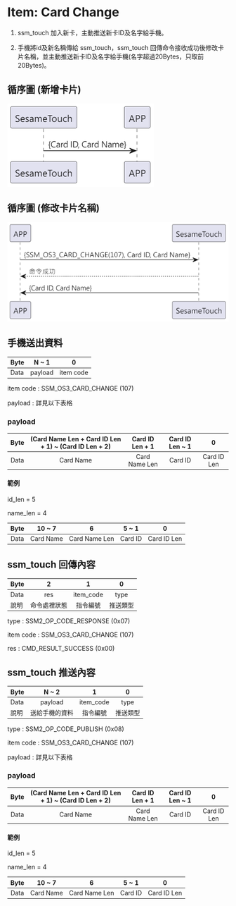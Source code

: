 # Item: Card Change

1. ssm_touch 加入新卡，主動推送新卡ID及名字給手機。
   
2. 手機將id及新名稱傳給 ssm_touch，ssm_touch 回傳命令接收成功後修改卡片名稱，並主動推送新卡ID及名字給手機(名字超過20Bytes，只取前20Bytes)。

## 循序圖 (新增卡片)
<p align="left" >
  <img src="../src/card_change/card_change.png" alt="" title="">
</p>

## 循序圖 (修改卡片名稱)
<p align="left" >
  <img src="../src/card_change/card_change_name.png" alt="" title="">
</p>

## 手機送出資料
| Byte |N   ~    1| 0         |
|------|:---------:|:---------:|
| Data |payload| item code |

item code : SSM_OS3_CARD_CHANGE (107)

payload : 詳見以下表格

### payload
| Byte | (Card Name Len + Card ID Len + 1) ~ (Card ID Len + 2) | Card ID Len + 1 | Card ID Len ~ 1 | 0           |
|:----:|:-----------------------------------------------------:|:---------------:|:---------------:|:-----------:|
| Data | Card Name                                             | Card Name Len   | Card ID         | Card ID Len |

#### 範例
id_len = 5

name_len = 4

| Byte | 10 ~ 7    | 6             | 5 ~ 1   | 0           |
|:----:|:---------:|:-------------:|:-------:|:-----------:|
| Data | Card Name | Card Name Len | Card ID | Card ID Len |

## ssm_touch 回傳內容
| Byte  | 2      | 1         | 0    |
|-------|:------:|:---------:|:----:|
| Data  | res    | item_code | type |
| 說明   | 命令處裡狀態 | 指令編號      | 推送類型 |

type : SSM2_OP_CODE_RESPONSE (0x07)

item code : SSM_OS3_CARD_CHANGE (107)

res : CMD_RESULT_SUCCESS (0x00)

## ssm_touch 推送內容
| Byte | N ~ 2   | 1         | 0    |
|-------|:------:|:---------:|:----:|
| Data  | payload | item_code | type |
| 說明    | 送給手機的資料 | 指令編號      | 推送類型 |

type : SSM2_OP_CODE_PUBLISH (0x08)

item code : SSM_OS3_CARD_CHANGE (107)

payload : 詳見以下表格

### payload
| Byte | (Card Name Len + Card ID Len + 1) ~ (Card ID Len + 2) | Card ID Len + 1 | Card ID Len ~ 1 | 0           |
|:----:|:-----------------------------------------------------:|:---------------:|:---------------:|:-----------:|
| Data | Card Name                                             | Card Name Len   | Card ID         | Card ID Len |


#### 範例
id_len = 5

name_len = 4

| Byte | 10 ~ 7    | 6             | 5 ~ 1   | 0           |
|:----:|:---------:|:-------------:|:-------:|:-----------:|
| Data | Card Name | Card Name Len | Card ID | Card ID Len |

